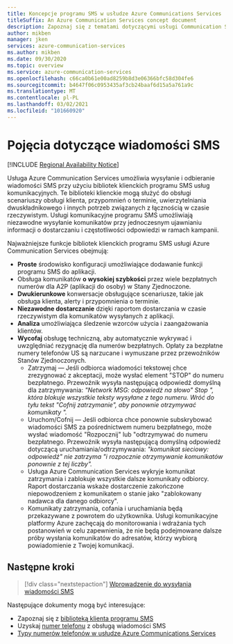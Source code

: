 ```yaml
---
title: Koncepcje programu SMS w usłudze Azure Communications Services
titleSuffix: An Azure Communication Services concept document
description: Zapoznaj się z tematami dotyczącymi usługi Communication Services.
author: mikben
manager: jken
services: azure-communication-services
ms.author: mikben
ms.date: 09/30/2020
ms.topic: overview
ms.service: azure-communication-services
ms.openlocfilehash: c66ca0b61e00ad8259b8d3e06366bfc58d304fe6
ms.sourcegitcommit: b4647f06c0953435af3cb24baaf6d15a5a761a9c
ms.translationtype: MT
ms.contentlocale: pl-PL
ms.lasthandoff: 03/02/2021
ms.locfileid: "101660920"
---
```

# <a name="sms-concepts"></a>Pojęcia dotyczące wiadomości SMS

[!INCLUDE [Regional Availability Notice](../../includes/regional-availability-include.md)]

Usługa Azure Communication Services umożliwia wysyłanie i odbieranie wiadomości SMS przy użyciu bibliotek klienckich programu SMS usług komunikacyjnych. Te biblioteki klienckie mogą służyć do obsługi scenariuszy obsługi klienta, przypomnień o terminie, uwierzytelniania dwuskładnikowego i innych potrzeb związanych z łącznością w czasie rzeczywistym. Usługi komunikacyjne programu SMS umożliwiają niezawodne wysyłanie komunikatów przy jednoczesnym ujawnianiu informacji o dostarczaniu i częstotliwości odpowiedzi w ramach kampanii.

Najważniejsze funkcje bibliotek klienckich programu SMS usługi Azure Communication Services obejmują:

-  **Proste** środowisko konfiguracji umożliwiające dodawanie funkcji programu SMS do aplikacji.
- Obsługa komunikatów **o wysokiej szybkości** przez wiele bezpłatnych numerów dla A2P (aplikacji do osoby) w Stany Zjednoczone.
- **Dwukierunkowe** konwersacje obsługujące scenariusze, takie jak obsługa klienta, alerty i przypomnienia o terminie.
- **Niezawodne dostarczanie** dzięki raportom dostarczania w czasie rzeczywistym dla komunikatów wysyłanych z aplikacji.
- **Analiza** umożliwiająca śledzenie wzorców użycia i zaangażowania klientów.
- **Wycofaj** obsługę techniczną, aby automatycznie wykrywać i uwzględniać rezygnację dla numerów bezpłatnych. Opłaty za bezpłatne numery telefonów US są narzucane i wymuszane przez przewoźników Stanów Zjednoczonych.
  - Zatrzymaj — Jeśli odbiorca wiadomości tekstowej chce zrezygnować z akceptacji, może wysłać element "STOP" do numeru bezpłatnego. Przewoźnik wysyła następującą odpowiedź domyślną dla zatrzymywania: *"Network MSG: odpowiedź na słowo" Stop ", która blokuje wszystkie teksty wysyłane z tego numeru. Wróć do tyłu tekst "Cofnij zatrzymanie", aby ponownie otrzymywać komunikaty ".*
  - Uruchom/Cofnij — Jeśli odbiorca chce ponownie subskrybować wiadomości SMS za pośrednictwem numeru bezpłatnego, może wysłać wiadomość "Rozpocznij" lub "odtrzymywać do numeru bezpłatnego. Przewoźnik wysyła następującą domyślną odpowiedź dotyczącą uruchamiania/odtrzymywania: *"komunikat sieciowy: odpowiedź" nie zatrzyma "i rozpocznie otrzymywanie komunikatów ponownie z tej liczby".*
  - Usługa Azure Communication Services wykryje komunikat zatrzymania i zablokuje wszystkie dalsze komunikaty odbiorcy. Raport dostarczania wskaże dostarczenie zakończone niepowodzeniem z komunikatem o stanie jako "zablokowany nadawca dla danego odbiorcy".
  - Komunikaty zatrzymania, cofania i uruchamiania będą przekazywane z powrotem do użytkownika. Usługi komunikacyjne platformy Azure zachęcają do monitorowania i wdrażania tych postanowień w celu zapewnienia, że nie będą podejmowane dalsze próby wysłania komunikatów do adresatów, którzy wybiorą powiadomienie z Twojej komunikacji.


## <a name="next-steps"></a>Następne kroki

> [!div class="nextstepaction"]
> [Wprowadzenie do wysyłania wiadomości SMS](../../quickstarts/telephony-sms/send.md)

Następujące dokumenty mogą być interesujące:

- Zapoznaj się z [biblioteką klienta programu SMS](../telephony-sms/sdk-features.md)
- Uzyskaj [numer telefonu](../../quickstarts/telephony-sms/get-phone-number.md) z obsługą wiadomości SMS
- [Typy numerów telefonów w usłudze Azure Communications Services](../telephony-sms/plan-solution.md)
